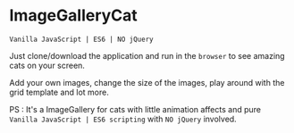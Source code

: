 # ImageGalleryCat
`Vanilla JavaScript | ES6 | NO jQuery`

Just clone/download the application and run in the `browser` to see amazing cats on your screen.

Add your own images, change the size of the images, play around with the grid template and lot more. 

PS : It's a ImageGallery for cats with little animation affects and pure `Vanilla JavaScript | ES6 scripting` with `NO jQuery` involved.
